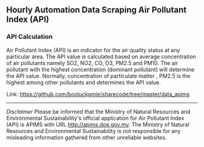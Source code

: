 ## Hourly Automation Data Scraping Air Pollutant Index (API) 

### API Calculation 
Air Pollutant Index (API) is an indicator for the air quality status at any particular area. The API value is calculated based on average concentration of air pollutants namely SO2, NO2, CO, O3, PM2.5 and PM10. The air pollutant with the highest concentration (dominant pollutant) will determine the API value. Normally, concentration of particulate matter , PM2.5 is the highest among other pollutants and determines the API value.

Link: https://github.com/booluckgmie/sharecode/tree/master/data_apims

___
*Disclaimer*
Please be informed that the  Ministry of Natural Resources and Environmental Sustainability's official application for Air Pollutant Index (API) is APIMS with URL http://apims.doe.gov.my. The Ministry of Natural Resources and Environmental Sustainability is not responsible for any misleading information gathered from other unreliable websites.</p>
